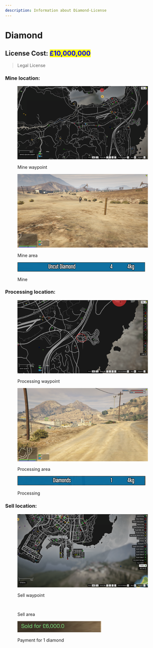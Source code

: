 ```yaml
---
description: Information about Diamond-License
---
```


# Diamond

## License Cost: <mark style="color:blue;">£10,000,000</mark>

> Legal License

### Mine location:

<div>

<figure><img src="../.gitbook/assets/Diamond mine 1.png" alt=""><figcaption><p>Mine waypoint</p></figcaption></figure>

 

<figure><img src="../.gitbook/assets/Diamond mine 2.png" alt=""><figcaption><p>Mine area</p></figcaption></figure>

</div>

<figure><img src="../.gitbook/assets/Diamond mine 3.png" alt=""><figcaption><p>Mine</p></figcaption></figure>

### Processing location:

<div>

<figure><img src="../.gitbook/assets/Diamond processing 1.png" alt=""><figcaption><p>Processing waypoint</p></figcaption></figure>

 

<figure><img src="../.gitbook/assets/Diamond processing 2.png" alt=""><figcaption><p>Processing area</p></figcaption></figure>

</div>

<figure><img src="../.gitbook/assets/Diamond processing 3.png" alt=""><figcaption><p>Processing</p></figcaption></figure>

### Sell location:

<div>

<figure><img src="../.gitbook/assets/Diamond sell 3.png" alt=""><figcaption><p>Sell waypoint</p></figcaption></figure>

 

<figure><img src="../.gitbook/assets/Diamond sell 1.png" alt=""><figcaption><p>Sell area</p></figcaption></figure>

</div>

<figure><img src="../.gitbook/assets/Diamond sell 2.png" alt=""><figcaption><p>Payment for 1 diamond</p></figcaption></figure>
